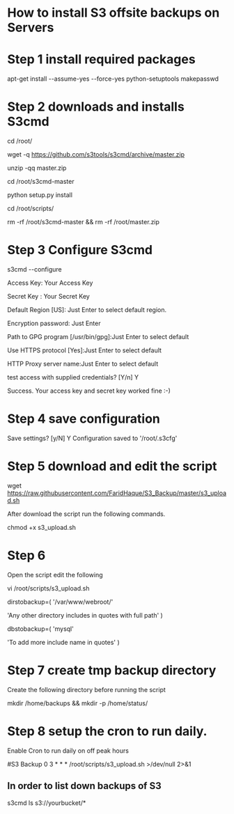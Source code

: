 # How to install S3 offsite backups on Servers

# Step 1 install required packages
apt-get install --assume-yes --force-yes python-setuptools makepasswd

# Step 2 downloads and installs S3cmd 

cd /root/

wget -q https://github.com/s3tools/s3cmd/archive/master.zip

unzip -qq master.zip

cd /root/s3cmd-master

python setup.py install

cd /root/scripts/

rm -rf /root/s3cmd-master && rm -rf /root/master.zip

# Step 3 Configure S3cmd

s3cmd --configure

Access Key: Your Access Key

Secret Key : Your Secret Key

Default Region [US]: Just Enter to select default region.

Encryption password: Just Enter

Path to GPG program [/usr/bin/gpg]:Just Enter to select default

Use HTTPS protocol [Yes]:Just Enter to select default

HTTP Proxy server name:Just Enter to select default

test access with supplied credentials? [Y/n] Y

Success. Your access key and secret key worked fine :-)

# Step 4 save configuration
Save settings? [y/N] Y
Configuration saved to '/root/.s3cfg'

# Step 5 download and edit the script

wget https://raw.githubusercontent.com/FaridHaque/S3_Backup/master/s3_upload.sh

After download the script run the following commands.

chmod +x s3_upload.sh

# Step 6
Open the script edit the following

vi /root/scripts/s3_upload.sh


dirstobackup=(
'/var/www/webroot/'

'Any other directory includes in quotes with full path'
)

dbstobackup=(
'mysql'

'To add more include name in quotes'
)

# Step 7 create tmp backup directory

Create the following directory before running the script

mkdir /home/backups && mkdir -p /home/status/

# Step 8 setup the cron to run daily.

Enable Cron to run daily on off peak hours

#S3 Backup
0 3 * * *       /root/scripts/s3_upload.sh >/dev/null 2>&1


## In order to list down backups of S3 
s3cmd ls s3://yourbucket/*
                       


